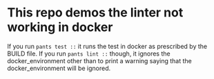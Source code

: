 # This repo demos the linter not working in docker

If you run `pants test ::` it runs the test in docker as prescribed by the BUILD file. If you run `pants lint ::` though, it ignores the docker_environment other than to print a warning saying that the docker_environment will be ignored. 
